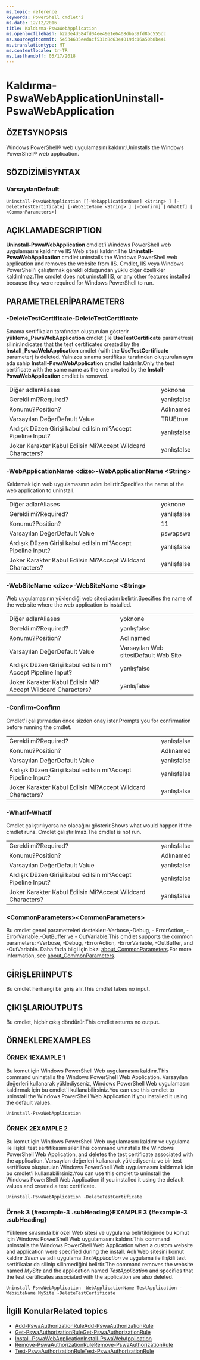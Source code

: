```yaml
---
ms.topic: reference
keywords: PowerShell cmdlet'i
ms.date: 12/12/2016
title: Kaldırma-PswaWebApplication
ms.openlocfilehash: b2a3e4d584fd04ee49e1e6408dba39fd8bc555dc
ms.sourcegitcommit: 54534635eedacf531d8d6344019dc16a50b8b441
ms.translationtype: MT
ms.contentlocale: tr-TR
ms.lasthandoff: 05/17/2018
---
```

# <a name="uninstall-pswawebapplication"></a><span data-ttu-id="ca3e4-103">Kaldırma-PswaWebApplication</span><span class="sxs-lookup"><span data-stu-id="ca3e4-103">Uninstall-PswaWebApplication</span></span>

## <a name="synopsis"></a><span data-ttu-id="ca3e4-104">ÖZET</span><span class="sxs-lookup"><span data-stu-id="ca3e4-104">SYNOPSIS</span></span>

<span data-ttu-id="ca3e4-105">Windows PowerShell® web uygulamasını kaldırır.</span><span class="sxs-lookup"><span data-stu-id="ca3e4-105">Uninstalls the Windows PowerShell® web application.</span></span>

## <a name="syntax"></a><span data-ttu-id="ca3e4-106">SÖZDİZİMİ</span><span class="sxs-lookup"><span data-stu-id="ca3e4-106">SYNTAX</span></span>

### <a name="default"></a><span data-ttu-id="ca3e4-107">Varsayılan</span><span class="sxs-lookup"><span data-stu-id="ca3e4-107">Default</span></span>
```
Uninstall-PswaWebApplication [[-WebApplicationName] <String> ] [-DeleteTestCertificate] [-WebSiteName <String> ] [-Confirm] [-WhatIf] [ <CommonParameters>]
```

## <a name="description"></a><span data-ttu-id="ca3e4-108">AÇIKLAMA</span><span class="sxs-lookup"><span data-stu-id="ca3e4-108">DESCRIPTION</span></span>

<span data-ttu-id="ca3e4-109">**Uninstall-PswaWebApplication** cmdlet'i Windows PowerShell web uygulamasını kaldırır ve IIS Web sitesi kaldırır.</span><span class="sxs-lookup"><span data-stu-id="ca3e4-109">The **Uninstall-PswaWebApplication** cmdlet uninstalls the Windows PowerShell web application and removes the website from IIS.</span></span> <span data-ttu-id="ca3e4-110">Cmdlet, IIS veya Windows PowerShell'i çalıştırmak gerekli olduğundan yüklü diğer özellikler kaldırılmaz.</span><span class="sxs-lookup"><span data-stu-id="ca3e4-110">The cmdlet does not uninstall IIS, or any other features installed because they were required for Windows PowerShell to run.</span></span>

## <a name="parameters"></a><span data-ttu-id="ca3e4-111">PARAMETRELERİ</span><span class="sxs-lookup"><span data-stu-id="ca3e4-111">PARAMETERS</span></span>

### <a name="-deletetestcertificate"></a><span data-ttu-id="ca3e4-112">-DeleteTestCertificate</span><span class="sxs-lookup"><span data-stu-id="ca3e4-112">-DeleteTestCertificate</span></span>

<span data-ttu-id="ca3e4-113">Sınama sertifikaları tarafından oluşturulan gösterir **yükleme\_PswaWebApplication** cmdlet (ile **UseTestCertificate** parametresi) silinir.</span><span class="sxs-lookup"><span data-stu-id="ca3e4-113">Indicates that the test certificates created by the **Install\_PswaWebApplication** cmdlet (with the **UseTestCertificate** parameter) is deleted.</span></span>
<span data-ttu-id="ca3e4-114">Yalnızca sınama sertifikası tarafından oluşturulan aynı ada sahip **Install-PswaWebApplication** cmdlet kaldırılır.</span><span class="sxs-lookup"><span data-stu-id="ca3e4-114">Only the test certificate with the same name as the one created by the **Install-PswaWebApplication** cmdlet is removed.</span></span>

|||
|-|-|
| <span data-ttu-id="ca3e4-115">Diğer adlar</span><span class="sxs-lookup"><span data-stu-id="ca3e4-115">Aliases</span></span>                              | <span data-ttu-id="ca3e4-116">yok</span><span class="sxs-lookup"><span data-stu-id="ca3e4-116">none</span></span>                                 |
| <span data-ttu-id="ca3e4-117">Gerekli mi?</span><span class="sxs-lookup"><span data-stu-id="ca3e4-117">Required?</span></span>                            | <span data-ttu-id="ca3e4-118">yanlış</span><span class="sxs-lookup"><span data-stu-id="ca3e4-118">false</span></span>                                |
| <span data-ttu-id="ca3e4-119">Konumu?</span><span class="sxs-lookup"><span data-stu-id="ca3e4-119">Position?</span></span>                            | <span data-ttu-id="ca3e4-120">Adlı</span><span class="sxs-lookup"><span data-stu-id="ca3e4-120">named</span></span>                                |
| <span data-ttu-id="ca3e4-121">Varsayılan Değer</span><span class="sxs-lookup"><span data-stu-id="ca3e4-121">Default Value</span></span>                        | <span data-ttu-id="ca3e4-122">TRUE</span><span class="sxs-lookup"><span data-stu-id="ca3e4-122">true</span></span>                                 |
| <span data-ttu-id="ca3e4-123">Ardışık Düzen Girişi kabul edilsin mi?</span><span class="sxs-lookup"><span data-stu-id="ca3e4-123">Accept Pipeline Input?</span></span>               | <span data-ttu-id="ca3e4-124">yanlış</span><span class="sxs-lookup"><span data-stu-id="ca3e4-124">false</span></span>                                |
| <span data-ttu-id="ca3e4-125">Joker Karakter Kabul Edilsin Mi?</span><span class="sxs-lookup"><span data-stu-id="ca3e4-125">Accept Wildcard Characters?</span></span>          | <span data-ttu-id="ca3e4-126">yanlış</span><span class="sxs-lookup"><span data-stu-id="ca3e4-126">false</span></span>                                |

### <a name="-webapplicationname-ltstringgt"></a><span data-ttu-id="ca3e4-127">-WebApplicationName &lt;dize&gt;</span><span class="sxs-lookup"><span data-stu-id="ca3e4-127">-WebApplicationName &lt;String&gt;</span></span>

<span data-ttu-id="ca3e4-128">Kaldırmak için web uygulamasının adını belirtir.</span><span class="sxs-lookup"><span data-stu-id="ca3e4-128">Specifies the name of the web application to uninstall.</span></span>

|||
|-|-|
| <span data-ttu-id="ca3e4-129">Diğer adlar</span><span class="sxs-lookup"><span data-stu-id="ca3e4-129">Aliases</span></span>                              | <span data-ttu-id="ca3e4-130">yok</span><span class="sxs-lookup"><span data-stu-id="ca3e4-130">none</span></span>                                 |
| <span data-ttu-id="ca3e4-131">Gerekli mi?</span><span class="sxs-lookup"><span data-stu-id="ca3e4-131">Required?</span></span>                            | <span data-ttu-id="ca3e4-132">yanlış</span><span class="sxs-lookup"><span data-stu-id="ca3e4-132">false</span></span>                                |
| <span data-ttu-id="ca3e4-133">Konumu?</span><span class="sxs-lookup"><span data-stu-id="ca3e4-133">Position?</span></span>                            | <span data-ttu-id="ca3e4-134">1</span><span class="sxs-lookup"><span data-stu-id="ca3e4-134">1</span></span>                                    |
| <span data-ttu-id="ca3e4-135">Varsayılan Değer</span><span class="sxs-lookup"><span data-stu-id="ca3e4-135">Default Value</span></span>                        | <span data-ttu-id="ca3e4-136">pswa</span><span class="sxs-lookup"><span data-stu-id="ca3e4-136">pswa</span></span>                                 |
| <span data-ttu-id="ca3e4-137">Ardışık Düzen Girişi kabul edilsin mi?</span><span class="sxs-lookup"><span data-stu-id="ca3e4-137">Accept Pipeline Input?</span></span>               | <span data-ttu-id="ca3e4-138">yanlış</span><span class="sxs-lookup"><span data-stu-id="ca3e4-138">false</span></span>                                |
| <span data-ttu-id="ca3e4-139">Joker Karakter Kabul Edilsin Mi?</span><span class="sxs-lookup"><span data-stu-id="ca3e4-139">Accept Wildcard Characters?</span></span>          | <span data-ttu-id="ca3e4-140">yanlış</span><span class="sxs-lookup"><span data-stu-id="ca3e4-140">false</span></span>                                |

### <a name="-websitename-ltstringgt"></a><span data-ttu-id="ca3e4-141">-WebSiteName &lt;dize&gt;</span><span class="sxs-lookup"><span data-stu-id="ca3e4-141">-WebSiteName &lt;String&gt;</span></span>

<span data-ttu-id="ca3e4-142">Web uygulamasının yüklendiği web sitesi adını belirtir.</span><span class="sxs-lookup"><span data-stu-id="ca3e4-142">Specifies the name of the web site where the web application is installed.</span></span>

|||
|-|-|
| <span data-ttu-id="ca3e4-143">Diğer adlar</span><span class="sxs-lookup"><span data-stu-id="ca3e4-143">Aliases</span></span>                              | <span data-ttu-id="ca3e4-144">yok</span><span class="sxs-lookup"><span data-stu-id="ca3e4-144">none</span></span>                                 |
| <span data-ttu-id="ca3e4-145">Gerekli mi?</span><span class="sxs-lookup"><span data-stu-id="ca3e4-145">Required?</span></span>                            | <span data-ttu-id="ca3e4-146">yanlış</span><span class="sxs-lookup"><span data-stu-id="ca3e4-146">false</span></span>                                |
| <span data-ttu-id="ca3e4-147">Konumu?</span><span class="sxs-lookup"><span data-stu-id="ca3e4-147">Position?</span></span>                            | <span data-ttu-id="ca3e4-148">Adlı</span><span class="sxs-lookup"><span data-stu-id="ca3e4-148">named</span></span>                                |
| <span data-ttu-id="ca3e4-149">Varsayılan Değer</span><span class="sxs-lookup"><span data-stu-id="ca3e4-149">Default Value</span></span>                        | <span data-ttu-id="ca3e4-150">Varsayılan Web sitesi</span><span class="sxs-lookup"><span data-stu-id="ca3e4-150">Default Web Site</span></span>                     |
| <span data-ttu-id="ca3e4-151">Ardışık Düzen Girişi kabul edilsin mi?</span><span class="sxs-lookup"><span data-stu-id="ca3e4-151">Accept Pipeline Input?</span></span>               | <span data-ttu-id="ca3e4-152">yanlış</span><span class="sxs-lookup"><span data-stu-id="ca3e4-152">false</span></span>                                |
| <span data-ttu-id="ca3e4-153">Joker Karakter Kabul Edilsin Mi?</span><span class="sxs-lookup"><span data-stu-id="ca3e4-153">Accept Wildcard Characters?</span></span>          | <span data-ttu-id="ca3e4-154">yanlış</span><span class="sxs-lookup"><span data-stu-id="ca3e4-154">false</span></span>                                |

### <a name="-confirm"></a><span data-ttu-id="ca3e4-155">-Confirm</span><span class="sxs-lookup"><span data-stu-id="ca3e4-155">-Confirm</span></span>

<span data-ttu-id="ca3e4-156">Cmdlet'i çalıştırmadan önce sizden onay ister.</span><span class="sxs-lookup"><span data-stu-id="ca3e4-156">Prompts you for confirmation before running the cmdlet.</span></span>

|||
|-|-|
| <span data-ttu-id="ca3e4-157">Gerekli mi?</span><span class="sxs-lookup"><span data-stu-id="ca3e4-157">Required?</span></span>                            | <span data-ttu-id="ca3e4-158">yanlış</span><span class="sxs-lookup"><span data-stu-id="ca3e4-158">false</span></span>                                |
| <span data-ttu-id="ca3e4-159">Konumu?</span><span class="sxs-lookup"><span data-stu-id="ca3e4-159">Position?</span></span>                            | <span data-ttu-id="ca3e4-160">Adlı</span><span class="sxs-lookup"><span data-stu-id="ca3e4-160">named</span></span>                                |
| <span data-ttu-id="ca3e4-161">Varsayılan Değer</span><span class="sxs-lookup"><span data-stu-id="ca3e4-161">Default Value</span></span>                        | <span data-ttu-id="ca3e4-162">yanlış</span><span class="sxs-lookup"><span data-stu-id="ca3e4-162">false</span></span>                                |
| <span data-ttu-id="ca3e4-163">Ardışık Düzen Girişi kabul edilsin mi?</span><span class="sxs-lookup"><span data-stu-id="ca3e4-163">Accept Pipeline Input?</span></span>               | <span data-ttu-id="ca3e4-164">yanlış</span><span class="sxs-lookup"><span data-stu-id="ca3e4-164">false</span></span>                                |
| <span data-ttu-id="ca3e4-165">Joker Karakter Kabul Edilsin Mi?</span><span class="sxs-lookup"><span data-stu-id="ca3e4-165">Accept Wildcard Characters?</span></span>          | <span data-ttu-id="ca3e4-166">yanlış</span><span class="sxs-lookup"><span data-stu-id="ca3e4-166">false</span></span>                                |

### <a name="-whatif"></a><span data-ttu-id="ca3e4-167">-WhatIf</span><span class="sxs-lookup"><span data-stu-id="ca3e4-167">-WhatIf</span></span>

<span data-ttu-id="ca3e4-168">Cmdlet çalıştırılıyorsa ne olacağını gösterir.</span><span class="sxs-lookup"><span data-stu-id="ca3e4-168">Shows what would happen if the cmdlet runs.</span></span>
<span data-ttu-id="ca3e4-169">Cmdlet çalıştırılmaz.</span><span class="sxs-lookup"><span data-stu-id="ca3e4-169">The cmdlet is not run.</span></span>

|||
|-|-|
| <span data-ttu-id="ca3e4-170">Gerekli mi?</span><span class="sxs-lookup"><span data-stu-id="ca3e4-170">Required?</span></span>                            | <span data-ttu-id="ca3e4-171">yanlış</span><span class="sxs-lookup"><span data-stu-id="ca3e4-171">false</span></span>                                |
| <span data-ttu-id="ca3e4-172">Konumu?</span><span class="sxs-lookup"><span data-stu-id="ca3e4-172">Position?</span></span>                            | <span data-ttu-id="ca3e4-173">Adlı</span><span class="sxs-lookup"><span data-stu-id="ca3e4-173">named</span></span>                                |
| <span data-ttu-id="ca3e4-174">Varsayılan Değer</span><span class="sxs-lookup"><span data-stu-id="ca3e4-174">Default Value</span></span>                        | <span data-ttu-id="ca3e4-175">yanlış</span><span class="sxs-lookup"><span data-stu-id="ca3e4-175">false</span></span>                                |
| <span data-ttu-id="ca3e4-176">Ardışık Düzen Girişi kabul edilsin mi?</span><span class="sxs-lookup"><span data-stu-id="ca3e4-176">Accept Pipeline Input?</span></span>               | <span data-ttu-id="ca3e4-177">yanlış</span><span class="sxs-lookup"><span data-stu-id="ca3e4-177">false</span></span>                                |
| <span data-ttu-id="ca3e4-178">Joker Karakter Kabul Edilsin Mi?</span><span class="sxs-lookup"><span data-stu-id="ca3e4-178">Accept Wildcard Characters?</span></span>          | <span data-ttu-id="ca3e4-179">yanlış</span><span class="sxs-lookup"><span data-stu-id="ca3e4-179">false</span></span>                                |

### <a name="ltcommonparametersgt"></a><span data-ttu-id="ca3e4-180">&lt;CommonParameters&gt;</span><span class="sxs-lookup"><span data-stu-id="ca3e4-180">&lt;CommonParameters&gt;</span></span>

<span data-ttu-id="ca3e4-181">Bu cmdlet genel parametreleri destekler:-Verbose,-Debug, - ErrorAction, - ErrorVariable,-OutBuffer ve - OutVariable.</span><span class="sxs-lookup"><span data-stu-id="ca3e4-181">This cmdlet supports the common parameters: -Verbose, -Debug, -ErrorAction, -ErrorVariable, -OutBuffer, and -OutVariable.</span></span>
<span data-ttu-id="ca3e4-182">Daha fazla bilgi için bkz: [about_CommonParameters](http://go.microsoft.com/fwlink/p/?LinkID=113216).</span><span class="sxs-lookup"><span data-stu-id="ca3e4-182">For more information, see [about_CommonParameters](http://go.microsoft.com/fwlink/p/?LinkID=113216).</span></span>

## <a name="inputs"></a><span data-ttu-id="ca3e4-183">GİRİŞLERİ</span><span class="sxs-lookup"><span data-stu-id="ca3e4-183">INPUTS</span></span>

<span data-ttu-id="ca3e4-184">Bu cmdlet herhangi bir giriş alır.</span><span class="sxs-lookup"><span data-stu-id="ca3e4-184">This cmdlet takes no input.</span></span>

## <a name="outputs"></a><span data-ttu-id="ca3e4-185">ÇIKIŞLARI</span><span class="sxs-lookup"><span data-stu-id="ca3e4-185">OUTPUTS</span></span>

<span data-ttu-id="ca3e4-186">Bu cmdlet, hiçbir çıkış döndürür.</span><span class="sxs-lookup"><span data-stu-id="ca3e4-186">This cmdlet returns no output.</span></span>

## <a name="examples"></a><span data-ttu-id="ca3e4-187">ÖRNEKLER</span><span class="sxs-lookup"><span data-stu-id="ca3e4-187">EXAMPLES</span></span>

### <a name="example-1"></a><span data-ttu-id="ca3e4-188">ÖRNEK 1</span><span class="sxs-lookup"><span data-stu-id="ca3e4-188">EXAMPLE 1</span></span>

<span data-ttu-id="ca3e4-189">Bu komut için Windows PowerShell Web uygulamasını kaldırır.</span><span class="sxs-lookup"><span data-stu-id="ca3e4-189">This command uninstalls the Windows PowerShell Web Application.</span></span>
<span data-ttu-id="ca3e4-190">Varsayılan değerleri kullanarak yüklediyseniz, Windows PowerShell Web uygulamasını kaldırmak için bu cmdlet'i kullanabilirsiniz.</span><span class="sxs-lookup"><span data-stu-id="ca3e4-190">You can use this cmdlet to uninstall the Windows PowerShell Web Application if you installed it using the default values.</span></span>

```PowerShell
Uninstall-PswaWebApplication
```

### <a name="example-2"></a><span data-ttu-id="ca3e4-191">ÖRNEK 2</span><span class="sxs-lookup"><span data-stu-id="ca3e4-191">EXAMPLE 2</span></span>

<span data-ttu-id="ca3e4-192">Bu komut için Windows PowerShell Web uygulamasını kaldırır ve uygulama ile ilişkili test sertifikasını siler.</span><span class="sxs-lookup"><span data-stu-id="ca3e4-192">This command uninstalls the Windows PowerShell Web Application, and deletes the test certificate associated with the application.</span></span>
<span data-ttu-id="ca3e4-193">Varsayılan değerleri kullanarak yüklediyseniz ve bir test sertifikası oluşturulan Windows PowerShell Web uygulamasını kaldırmak için bu cmdlet'i kullanabilirsiniz.</span><span class="sxs-lookup"><span data-stu-id="ca3e4-193">You can use this cmdlet to uninstall the Windows PowerShell Web Application if you installed it using the default values and created a test certificate.</span></span>

```PowerShell
Uninstall-PswaWebApplication -DeleteTestCertificate
```

### <a name="example-3-example-3-subheading"></a><span data-ttu-id="ca3e4-194">Örnek 3 {#example-3 .subHeading}</span><span class="sxs-lookup"><span data-stu-id="ca3e4-194">EXAMPLE 3 {#example-3 .subHeading}</span></span>

<span data-ttu-id="ca3e4-195">Yükleme sırasında bir özel Web sitesi ve uygulama belirtildiğinde bu komut için Windows PowerShell Web uygulamasını kaldırır.</span><span class="sxs-lookup"><span data-stu-id="ca3e4-195">This command uninstalls the Windows PowerShell Web Application when a custom website and application were specified during the install.</span></span>
<span data-ttu-id="ca3e4-196">Adlı Web sitesini komut kaldırır *Sitem* ve adlı uygulama *TestApplication* ve uygulama ile ilişkili test sertifikalar da silinip silinmediğini belirtir.</span><span class="sxs-lookup"><span data-stu-id="ca3e4-196">The command removes the website named *MySite* and the application named *TestApplication* and specifies that the test certificates associated with the application are also deleted.</span></span>

```
Uninstall-PswaWebApplication -WebApplicationName TestApplication -WebsiteName MySite -DeleteTestCertificate
```

## <a name="related-topics"></a><span data-ttu-id="ca3e4-197">İlgili Konular</span><span class="sxs-lookup"><span data-stu-id="ca3e4-197">Related topics</span></span>

- [<span data-ttu-id="ca3e4-198">Add-PswaAuthorizationRule</span><span class="sxs-lookup"><span data-stu-id="ca3e4-198">Add-PswaAuthorizationRule</span></span>](add-pswaauthorizationrule.md)
- [<span data-ttu-id="ca3e4-199">Get-PswaAuthorizationRule</span><span class="sxs-lookup"><span data-stu-id="ca3e4-199">Get-PswaAuthorizationRule</span></span>](get-pswaauthorizationrule.md)
- [<span data-ttu-id="ca3e4-200">Install-PswaWebApplication</span><span class="sxs-lookup"><span data-stu-id="ca3e4-200">Install-PswaWebApplication</span></span>](install-pswawebapplication.md)
- [<span data-ttu-id="ca3e4-201">Remove-PswaAuthorizationRule</span><span class="sxs-lookup"><span data-stu-id="ca3e4-201">Remove-PswaAuthorizationRule</span></span>](remove-pswaauthorizationrule.md)
- [<span data-ttu-id="ca3e4-202">Test-PswaAuthorizationRule</span><span class="sxs-lookup"><span data-stu-id="ca3e4-202">Test-PswaAuthorizationRule</span></span>](test-pswaauthorizationrule.md)